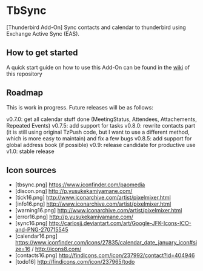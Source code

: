 # TbSync
[Thunderbird Add-On] Sync contacts and calendar to thunderbird using Exchange Active Sync (EAS). 

## How to get started

A quick start guide on how to use this Add-On can be found in the [wiki](https://github.com/jobisoft/TbSync/wiki/How-to-get-started) of this repository

## Roadmap

This is work in progress. Future releases will be as follows:

v0.7.0: get all calendar stuff done (MeetingStatus, Attendees, Attachements, Repeated Events)
v0.7.5: add support for tasks
v0.8.0: rewrite contacts part (it is still using original TzPush code, but I want to use a different method, which is more easy to maintain) and fix a few bugs
v0.8.5: add support for global address book (if possible)
v0.9: release candidate for productive use
v1.0: stable release

## Icon sources

* [tbsync.png] https://www.iconfinder.com/paomedia 
* [discon.png] http://p.yusukekamiyamane.com/
* [tick16.png] http://www.iconarchive.com/artist/pixelmixer.html
* [info16.png] http://www.iconarchive.com/artist/pixelmixer.html
* [warning16.png] http://www.iconarchive.com/artist/pixelmixer.html
* [error16.png] http://p.yusukekamiyamane.com/
* [sync16.png] http://carlosjj.deviantart.com/art/Google-JFK-Icons-ICO-and-PNG-270715545
* [calendar16.png] https://www.iconfinder.com/icons/27835/calendar_date_january_icon#size=16 / http://icons8.com/
* [contacts16.png] http://findicons.com/icon/237992/contact?id=404946
* [todo16] http://findicons.com/icon/237965/todo
